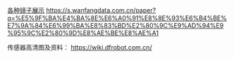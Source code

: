 [各种镜子展示](https://michaelteeuw.nl/tag/magicmirror/)
https://s.wanfangdata.com.cn/paper?q=%E5%9F%BA%E4%BA%8E%E6%A0%91%E8%8E%93%E6%B4%BE%E7%9A%84%E6%99%BA%E8%83%BD%E2%80%9C%E9%AD%94%E9%95%9C%E2%80%9D%E8%AE%BE%E8%AE%A1

传感器高清图及资料： https://wiki.dfrobot.com.cn/
